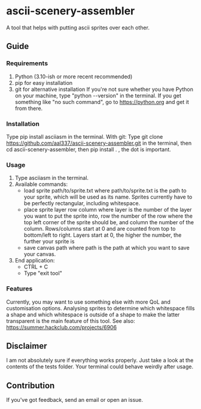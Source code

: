 # ascii-scenery-assembler
A tool that helps with putting ascii sprites over each other.

## Guide

### Requirements
1. Python (3.10-ish or more recent recommended)
2. pip for easy installation
3. git for alternative installation
If you're not sure whether you have Python on your machine, type "python --version" in the terminal. If you get something like "no such command", go to https://python.org and get it from there.

### Installation
Type pip install asciiasm in the terminal.
With git:
Type git clone https://github.com/aal337/ascii-scenery-assembler.git in the terminal, then cd ascii-scenery-assembler, then pip install . , the dot is important.

### Usage
1. Type asciiasm in the terminal.
2. Available commands:
    - load sprite path/to/sprite.txt
      where path/to/sprite.txt is the path to your sprite, which will be used as its name.
      Sprites currently have to be perfectly rectangular, including whitespace.
    - place sprite layer row column
      where layer is the number of the layer you want to put the sprite into, row the number of the row where the top left corner of the sprite should be, and column the number of the column. Rows/columns start at 0 and are counted from top to bottom/left to right.
      Layers start at 0, the higher the number, the further your sprite is 
    - save canvas path
      where path is the path at which you want to save your canvas.
3. End application:
    - CTRL + C
    - Type "exit tool"

### Features
Currently, you may want to use something else with more QoL and customisation options. Analysing sprites to determine which whitespace fills a shape and which whitespace is outside of a shape to make the latter transparent is the main feature of this tool.
See also: https://summer.hackclub.com/projects/6906

## Disclaimer
I am not absolutely sure if everything works properly. Just take a look at the contents of the tests folder.
Your terminal could behave weirdly after usage.

## Contribution
If you've got feedback, send an email or open an issue.
